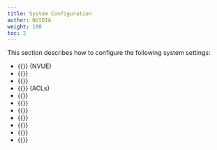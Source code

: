 ```yaml
---
title: System Configuration
author: NVIDIA
weight: 100
toc: 2
---
```

This section describes how to configure the following system settings:
- {{<link url="NVIDIA-User-Experience-NVUE" text="NVIDIA User Experience">}} (NVUE)
- {{<link url="Date-and-Time" text="Date and time">}}
- {{<link url="Authentication-Authorization-and-Accounting" text="Authentication, authorization, and accounting">}}
- {{<link title="Access Control Lists" text="Access Control Lists">}} (ACLs)
- {{<link url="Services-and-Daemons-in-Cumulus-Linux" text="Services and daemons">}}
- {{<link url="Configuring-switchd" text="switchd">}}
- {{<link url="Configuring-a-Global-Proxy" text="Configuring a Global Proxy">}}
- {{<link url="Maintenance-Mode" text="Maintenance Mode">}}
- {{<link url="CLI-Configuration" text="CLI configuration">}}
- {{<link url="System-Power-and-Switch-Reboot" text="System Power and Switch Reboot">}}
- {{<link title="Erase all Data from the Switch" text="Erase all data from the switch">}}